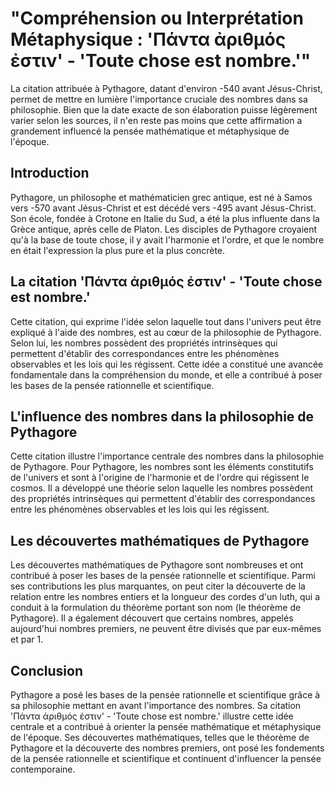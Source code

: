 "Compréhension ou Interprétation Métaphysique : 'Πάντα ἀριθμός ἐστιν' - 'Toute chose est nombre.'"
==========================================================================================================

La citation attribuée à Pythagore, datant d'environ -540 avant Jésus-Christ, permet de mettre en lumière l'importance cruciale des nombres dans sa philosophie. Bien que la date exacte de son élaboration puisse légèrement varier selon les sources, il n'en reste pas moins que cette affirmation a grandement influencé la pensée mathématique et métaphysique de l'époque.

Introduction
------------

Pythagore, un philosophe et mathématicien grec antique, est né à Samos vers -570 avant Jésus-Christ et est décédé vers -495 avant Jésus-Christ. Son école, fondée à Crotone en Italie du Sud, a été la plus influente dans la Grèce antique, après celle de Platon. Les disciples de Pythagore croyaient qu'à la base de toute chose, il y avait l'harmonie et l'ordre, et que le nombre en était l'expression la plus pure et la plus concrète.

La citation 'Πάντα ἀριθμός ἐστιν' - 'Toute chose est nombre.'
--------------------------------------------------------------

Cette citation, qui exprime l'idée selon laquelle tout dans l'univers peut être expliqué à l'aide des nombres, est au cœur de la philosophie de Pythagore. Selon lui, les nombres possèdent des propriétés intrinsèques qui permettent d'établir des correspondances entre les phénomènes observables et les lois qui les régissent. Cette idée a constitué une avancée fondamentale dans la compréhension du monde, et elle a contribué à poser les bases de la pensée rationnelle et scientifique.

L'influence des nombres dans la philosophie de Pythagore
---------------------------------------------------------

Cette citation illustre l'importance centrale des nombres dans la philosophie de Pythagore. Pour Pythagore, les nombres sont les éléments constitutifs de l'univers et sont à l'origine de l'harmonie et de l'ordre qui régissent le cosmos. Il a développé une théorie selon laquelle les nombres possèdent des propriétés intrinsèques qui permettent d'établir des correspondances entre les phénomènes observables et les lois qui les régissent.

Les découvertes mathématiques de Pythagore
-----------------------------------------

Les découvertes mathématiques de Pythagore sont nombreuses et ont contribué à poser les bases de la pensée rationnelle et scientifique. Parmi ses contributions les plus marquantes, on peut citer la découverte de la relation entre les nombres entiers et la longueur des cordes d'un luth, qui a conduit à la formulation du théorème portant son nom (le théorème de Pythagore). Il a également découvert que certains nombres, appelés aujourd'hui nombres premiers, ne peuvent être divisés que par eux-mêmes et par 1.

Conclusion
----------

Pythagore a posé les bases de la pensée rationnelle et scientifique grâce à sa philosophie mettant en avant l'importance des nombres. Sa citation 'Πάντα ἀριθμός ἐστιν' - 'Toute chose est nombre.' illustre cette idée centrale et a contribué à orienter la pensée mathématique et métaphysique de l'époque. Ses découvertes mathématiques, telles que le théorème de Pythagore et la découverte des nombres premiers, ont posé les fondements de la pensée rationnelle et scientifique et continuent d'influencer la pensée contemporaine.